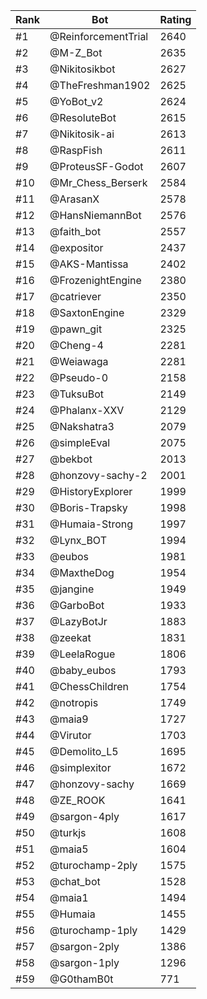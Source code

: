 Rank|Bot|Rating
---|---|---
#1|@ReinforcementTrial|2640
#2|@M-Z_Bot|2635
#3|@Nikitosikbot|2627
#4|@TheFreshman1902|2625
#5|@YoBot_v2|2624
#6|@ResoluteBot|2615
#7|@Nikitosik-ai|2613
#8|@RaspFish|2611
#9|@ProteusSF-Godot|2607
#10|@Mr_Chess_Berserk|2584
#11|@ArasanX|2578
#12|@HansNiemannBot|2576
#13|@faith_bot|2557
#14|@expositor|2437
#15|@AKS-Mantissa|2402
#16|@FrozenightEngine|2380
#17|@catriever|2350
#18|@SaxtonEngine|2329
#19|@pawn_git|2325
#20|@Cheng-4|2281
#21|@Weiawaga|2281
#22|@Pseudo-0|2158
#23|@TuksuBot|2149
#24|@Phalanx-XXV|2129
#25|@Nakshatra3|2079
#26|@simpleEval|2075
#27|@bekbot|2013
#28|@honzovy-sachy-2|2001
#29|@HistoryExplorer|1999
#30|@Boris-Trapsky|1998
#31|@Humaia-Strong|1997
#32|@Lynx_BOT|1994
#33|@eubos|1981
#34|@MaxtheDog|1954
#35|@jangine|1949
#36|@GarboBot|1933
#37|@LazyBotJr|1883
#38|@zeekat|1831
#39|@LeelaRogue|1806
#40|@baby_eubos|1793
#41|@ChessChildren|1754
#42|@notropis|1749
#43|@maia9|1727
#44|@Virutor|1703
#45|@Demolito_L5|1695
#46|@simplexitor|1672
#47|@honzovy-sachy|1669
#48|@ZE_ROOK|1641
#49|@sargon-4ply|1617
#50|@turkjs|1608
#51|@maia5|1604
#52|@turochamp-2ply|1575
#53|@chat_bot|1528
#54|@maia1|1494
#55|@Humaia|1455
#56|@turochamp-1ply|1429
#57|@sargon-2ply|1386
#58|@sargon-1ply|1296
#59|@G0thamB0t|771
